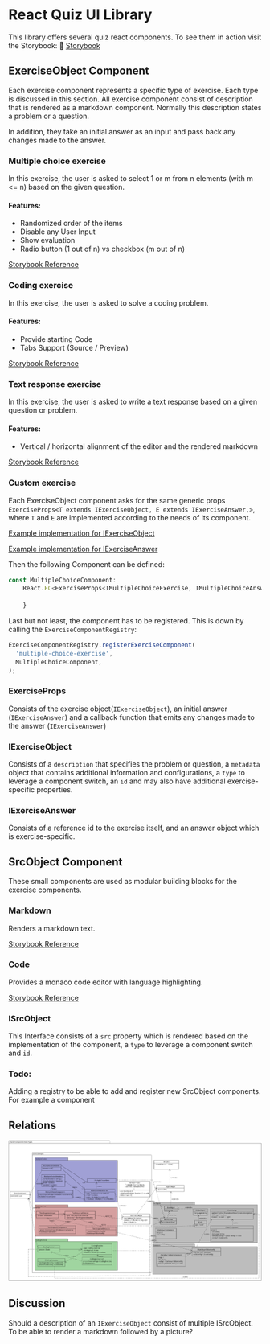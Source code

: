 # React Quiz UI Library 
This library offers several quiz react components. To see them in action visit the Storybook:
:rocket: [Storybook](https://eth-peach-lab.github.io/react-quiz-ui/)

## ExerciseObject Component

Each exercise component represents a specific type of exercise. Each type is  discussed in this section. All exercise component consist of description that is rendered as a markdown component. Normally this description states a problem or a question.

In addition, they take an initial answer as an input and pass back any changes made to the answer. 


### Multiple choice exercise
In this exercise, the user is asked to select 1 or m from n elements (with m <= n) based on the given question.

#### Features:
- Randomized order of the items
- Disable any User Input
- Show evaluation
- Radio button (1 out of n) vs checkbox (m out of n)

[Storybook Reference](https://eth-peach-lab.github.io/react-quiz-ui/?path=/docs/exercise-object-multiple-choice-multiplechoice--docs)


### Coding exercise
In this exercise, the user is asked to solve a coding problem. 


#### Features:
- Provide starting Code
- Tabs Support (Source / Preview)

[Storybook Reference](https://eth-peach-lab.github.io/react-quiz-ui/?path=/docs/exercise-object-coding-coding--docs)


### Text response exercise
In this exercise, the user is asked to write a text response based on a given question or problem.

#### Features:
- Vertical / horizontal alignment of the editor and the rendered markdown

[Storybook Reference](https://eth-peach-lab.github.io/react-quiz-ui/?path=/docs/exercise-object-text-response-textresponse--docs)

### Custom exercise

Each ExerciseObject component asks for the same generic props ``ExerciseProps<T extends IExerciseObject, E extends IExerciseAnswer,>``, where ``T`` and ``E`` are implemented according to the needs of its component.

[Example implementation for IExerciseObject](./src/components/exercise-object//multiple-choice/types/IMultipleChoiceExercise.ts)

[Example implementation for IExerciseAnswer](./src/components/exercise-object//multiple-choice/types/IMultipleChoiceAnswer.ts)

Then the following Component can be defined: 
```typescript
const MultipleChoiceComponent: 
    React.FC<ExerciseProps<IMultipleChoiceExercise, IMultipleChoiceAnswer>> = (props: ExerciseProps<IMultipleChoiceExercise, IMultipleChoiceAnswer>) => {
        
    }
```
Last but not least, the component has to be registered. This is down by calling the ``ExerciseComponentRegistry``: 
```typescript 
ExerciseComponentRegistry.registerExerciseComponent(
  'multiple-choice-exercise',
  MultipleChoiceComponent,
);
```

### ExerciseProps
Consists of the exercise object(``IExerciseObject``), an initial answer (``IExerciseAnswer``) and a callback function that emits any changes made to the answer (``IExerciseAnswer``)

### IExerciseObject
Consists of a ``description`` that specifies the problem or question, a ``metadata`` object that contains additional information and configurations, 
a ``type`` to leverage a component switch, an ``id`` and may also have additional exercise-specific properties.

### IExerciseAnswer
Consists of a reference id to the exercise itself, and an answer object which is exercise-specific. 

## SrcObject Component

These small components are used as modular building blocks for the exercise components.

### Markdown
Renders a markdown text.

[Storybook Reference](https://eth-peach-lab.github.io/react-quiz-ui/?path=/docs/src-object-markdown-markdowncomponent--docs)

### Code
Provides a monaco code editor with language highlighting.

[Storybook Reference](https://eth-peach-lab.github.io/react-quiz-ui/?path=/docs/src-object-code-object-code--docs)

### ISrcObject
This Interface consists of a ``src`` property which is rendered based on the implementation of the component, a ``type`` to leverage a component switch and ``id``.


### Todo:
Adding a registry to be able to add and register new SrcObject components. For example a component 

## Relations
!['relations'](./assets/uml.png)

## Discussion

Should a description of an ``IExerciseObject`` consist of multiple ISrcObject. To be able to render a markdown followed by a picture? 